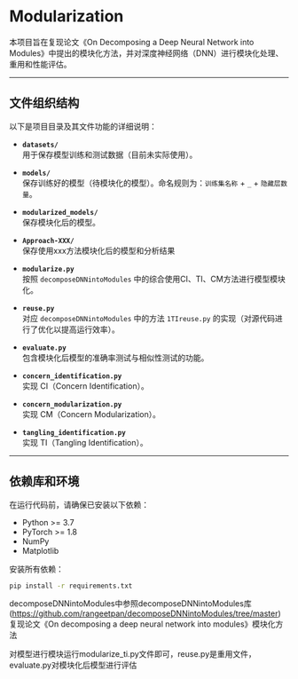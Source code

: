 # **Modularization**

本项目旨在复现论文《On Decomposing a Deep Neural Network into Modules》中提出的模块化方法，并对深度神经网络（DNN）进行模块化处理、重用和性能评估。

---

## **文件组织结构**

以下是项目目录及其文件功能的详细说明：

- **`datasets/`**  
  用于保存模型训练和测试数据（目前未实际使用）。

- **`models/`**  
  保存训练好的模型（待模块化的模型）。命名规则为：`训练集名称` + `_` + `隐藏层数量`。

- **`modularized_models/`**  
  保存模块化后的模型。

- **`Approach-XXX/`**  
  保存使用xxx方法模块化后的模型和分析结果

- **`modularize.py`**  
  按照 `decomposeDNNintoModules` 中的综合使用CI、TI、CM方法进行模型模块化。

- **`reuse.py`**  
  对应 `decomposeDNNintoModules` 中的方法 `1TIreuse.py` 的实现（对源代码进行了优化以提高运行效率）。

- **`evaluate.py`**  
  包含模块化后模型的准确率测试与相似性测试的功能。

- **`concern_identification.py`**  
  实现 CI（Concern Identification）。

- **`concern_modularization.py`**  
  实现 CM（Concern Modularization）。

- **`tangling_identification.py`**  
  实现 TI（Tangling Identification）。

---

## **依赖库和环境**
在运行代码前，请确保已安装以下依赖：
- Python >= 3.7
- PyTorch >= 1.8
- NumPy
- Matplotlib

安装所有依赖：
```bash
pip install -r requirements.txt
```

decomposeDNNintoModules中参照decomposeDNNintoModules库(https://github.com/rangeetpan/decomposeDNNintoModules/tree/master) 复现论文《On decomposing a deep neural network into modules》模块化方法

对模型进行模块运行modularize_ti.py文件即可，reuse.py是重用文件，evaluate.py对模块化后模型进行评估